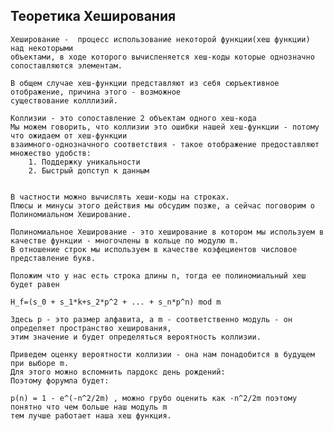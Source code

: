 ## Теоретика Хеширования

    Хеширование -  процесс использование некоторой функции(хеш функции) над некоторыми 
    объектами, в ходе которого вычисленяется хеш-коды которые однозначно 
    сопоставляются элементам.
    
    В общем случае хеш-функции представляют из себя сюръективное отображение, причина этого - возможное
    существование колллизий.

    Коллизии - это сопоставление 2 объектам одного хеш-кода
    Мы можем говорить, что коллизии это ошибки нашей хеш-функции - потому что ожидаем от хеш-функции
    взаимного-однозначного соответствия - такое отображение предоставляют множество удобств:
        1. Поддержку уникальности
        2. Быстрый допступ к данным
    
    
    В частности можно вычислять хеши-коды на строках.
    Плюсы и минусы этого действия мы обсудим позже, а сейчас поговорим о Полиномиальном Хеширование.
    
    Полиномиальное Хеширование - это хеширование в котором мы используем в качестве функции - многочлены в кольце по модулю m.
    В отношение строк мы используем в качестве коэфециентов числовое представление букв.

    Положим что у нас есть строка длины n, тогда ее полиномиальный хеш будет равен
    
    H_f=(s_0 + s_1*k+s_2*p^2 + ... + s_n*p^n) mod m

    Здесь p - это размер алфавита, а m - соответственно модуль - он определяет пространство хеширования,
    этим значение и будет определяться вероятность коллизии.

    Приведем оценку вероятности коллизии - она нам понадобится в будущем при выборе m.
    Для этого можно вспомнить пардокс день рождений:
    Поэтому форумла будет:

    p(n) = 1 - e^(-n^2/2m) , можно грубо оценить как -n^2/2m поэтому понятно что чем больше наш модуль m
    тем лучше работает наша хеш функция.
    